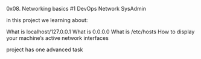 0x08. Networking basics #1
DevOps
Network
SysAdmin

in this project we learning about:

What is localhost/127.0.0.1
What is 0.0.0.0
What is /etc/hosts
How to display your machine’s active network interfaces

project has one advanced task
